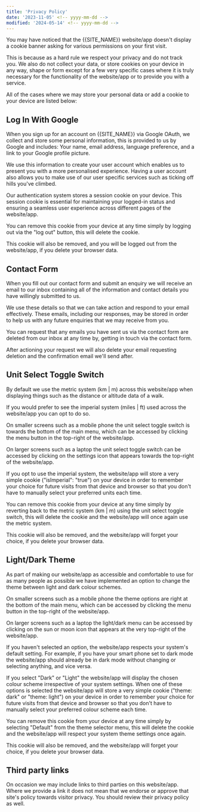 ```yaml
---
title: 'Privacy Policy'
date: '2023-11-05' <!-- yyyy-mm-dd -->
modified: '2024-05-14' <!-- yyyy-mm-dd -->
---
```


You may have noticed that the {{SITE_NAME}} website/app doesn't display a cookie banner asking for various permissions on your first visit.

This is because as a hard rule we respect your privacy and do not track you. We also do not collect your data, or store cookies on your device in any way, shape or form except for a few very specific cases where it is truly necessary for the functionality of the website/app or to provide you with a service.

All of the cases where we may store your personal data or add a cookie to your device are listed below:

## Log In With Google

When you sign up for an account on {{SITE_NAME}} via Google OAuth, we collect and store some personal information, this is provided to us by Google and includes: Your name, email address, language preference, and a link to your Google profile picture.

We use this information to create your user account which enables us to present you with a more personalised experience. Having a user account also allows you to make use of our user specific services such as ticking off hills you've climbed.

Our authentication system stores a session cookie on your device. This session cookie is essential for maintaining your logged-in status and ensuring a seamless user experience across different pages of the website/app.

You can remove this cookie from your device at any time simply by logging out via the "log out" button, this will delete the cookie.

This cookie will also be removed, and you will be logged out from the website/app, if you delete your browser data.

## Contact Form

When you fill out our contact form and submit an enquiry we will receive an email to our inbox containing all of the information and contact details you have willingly submitted to us.

We use these details so that we can take action and respond to your email effectively. These emails, including our responses, may be stored in order to help us with any future enquiries that we may receive from you.

You can request that any emails you have sent us via the contact form are deleted from our inbox at any time by, getting in touch via the contact form.

After actioning your request we will also delete your email requesting deletion and the confirmation email we'll send after.

## Unit Select Toggle Switch

By default we use the metric system (km | m) across this website/app when displaying things such as the distance or altitude data of a walk.

If you would prefer to see the imperial system (miles | ft) used across the website/app you can opt to do so.

On smaller screens such as a mobile phone the unit select toggle switch is towards the bottom of the main menu, which can be accessed by clicking the menu button in the top-right of the website/app.

On larger screens such as a laptop the unit select toggle switch can be accessed by clicking on the settings icon that appears towards the top-right of the website/app.

If you opt to use the imperial system, the website/app will store a very simple cookie ("isImperial": "true") on your device in order to remember your choice for future visits from that device and browser so that you don't have to manually select your preferred units each time.

You can remove this cookie from your device at any time simply by reverting back to the metric system (km | m) using the unit select toggle switch, this will delete the cookie and the website/app will once again use the metric system.

This cookie will also be removed, and the website/app will forget your choice, if you delete your browser data.

## Light/Dark Theme

As part of making our website/app as accessible and comfortable to use for as many people as possible we have implemented an option to change the theme between light and dark colour schemes.

On smaller screens such as a mobile phone the theme options are right at the bottom of the main menu, which can be accessed by clicking the menu button in the top-right of the website/app.

On larger screens such as a laptop the light/dark menu can be accessed by clicking on the sun or moon icon that appears at the very top-right of the website/app.

If you haven't selected an option, the website/app respects your system's default setting. For example, if you have your smart phone set to dark mode the website/app should already be in dark mode without changing or selecting anything, and vice versa.

If you select "Dark" or "Light" the website/app will display the chosen colour scheme irrespective of your system settings. When one of these options is selected the website/app will store a very simple cookie ("theme: dark" or "theme: light") on your device in order to remember your choice for future visits from that device and browser so that you don't have to manually select your preferred colour scheme each time.

You can remove this cookie from your device at any time simply by selecting "Default" from the theme selector menu, this will delete the cookie and the website/app will respect your system theme settings once again.

This cookie will also be removed, and the website/app will forget your choice, if you delete your browser data.

## Third party links

On occasion we may include links to third parties on this website/app. Where we provide a link it does not mean that we endorse or approve that site's policy towards visitor privacy. You should review their privacy policy as well.
